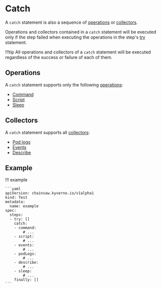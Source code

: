 # Catch

A `catch` statement is also a sequence of [operations](../operations/index.md) or [collectors](../collectors/index.md).

Operations and collectors contained in a `catch` statement will be executed only if the step failed when executing the operations in the step's [try](./try.md) statement.

!!!tip
    All operations and collectors of a `catch` statement will be executed regardless of the success or failure of each of them.

## Operations

A `catch` statement supports only the following [operations](../operations/index.md):

- [Command](../operations/command.md)
- [Script](../operations/script.md)
- [Sleep](../operations/sleep.md)

## Collectors

A `catch` statement supports all [collectors](../collectors/index.md):

- [Pod logs](../collectors/pod-logs.md)
- [Events](../collectors/events.md)
- [Describe](../collectors/describe.md)

## Example

!!! example

    ```yaml
    apiVersion: chainsaw.kyverno.io/v1alpha1
    kind: Test
    metadata:
      name: example
    spec:
      steps:
      - try: []
        catch:
        - command:
            # ...
        - script:
            # ...
        - events:
            # ...
        - podLogs:
            # ...
        - describe:
            # ...
        - sleep:
            # ...
        finally: []
    ```
